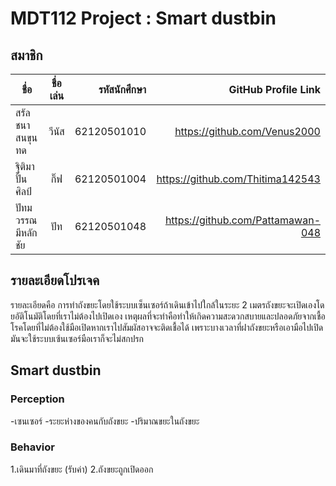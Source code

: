 ﻿# MDT112 Project : Smart dustbin


## สมาชิก

| ชื่อ                  | ชื่อเล่น             | รหัสนักศึกษา           |GitHub Profile Link               | 
|------------------|:---------------:|-----------------:|------------------------:| 
| สรัลชนา สนขุนทด       |วีนัส                | 62120501010        |https://github.com/Venus2000      |
| ฐิติมา ปั้นศิลป์          | กิ๊ฟ                |62120501004         | https://github.com/Thitima142543 |
| ปัทมวรรณ มีหลักชัย      |  ปัท              | 62120501048         | https://github.com/Pattamawan-048 |





## รายละเอียดโปรเจค

รายละเอียดคือ การทำถังขยะโดยใช้ระบบเซ็นเซอร์ถ้าเดินเข้าไปใกล้ในระยะ 2 เมตรถังขยะจะเปิดเองโดยอัติโนมัติโดยที่เราไม่ต้องไปเปิดเอง 
เหตุผลที่จะทำคือทำให้เกิดความสะดวกสบายและปลอดภัยจากเชื้อโรคโดยที่ไม่ต้องใช้มือเปิดหากเราไปสัมผัสอาจจะติดเชื้อได้
เพราะบางเวลาที่ฝาถังขยะหรือเอามือไปเปิดมันจะใช้ระบบเซ้นเซอร์มือเราก็จะไม่สกปรก

## Smart dustbin
### Perception
-เซนเซอร์
-ระยะห่างของคนกับถังขยะ
-ปริมาณขยะในถังขยะ
### Behavior
1.เดินมาที่ถังขยะ (รับค่า)
2.ถังขยะถูกเปิดออก



